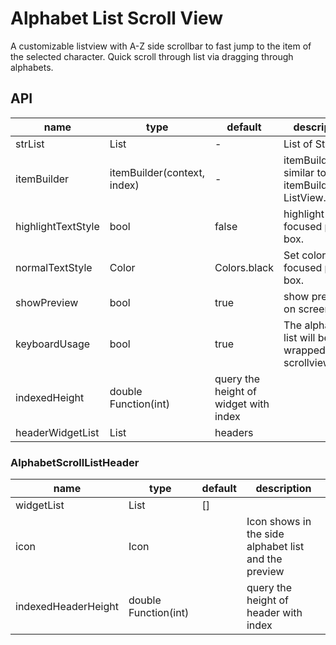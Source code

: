 # Alphabet List Scroll View
A customizable listview with A-Z side scrollbar to fast jump to the item of the selected character.
Quick scroll through list via dragging through alphabets. 

## API
| name | type | default | description |
| --- | --- | --- | --- |
| strList | List<String> | -  | List of Strings |
| itemBuilder | itemBuilder(context, index) | - | itemBuilder similar to itemBuilder in ListView.builder |
| highlightTextStyle | bool | false | highlight the focused pin box. |
| normalTextStyle | Color | Colors.black | Set color of the focused pin box. |
| showPreview | bool | true | show preview on screen |
| keyboardUsage | bool | true | The alphabet list will be wrapped in scrollview. |
| indexedHeight | double Function(int) | query the height of widget with index |  |
| headerWidgetList | List<AlphabetScrollListHeader> | headers |  |

### AlphabetScrollListHeader
| name | type | default | description|
| ---- | ---- | ------- | ---------- |
| widgetList | List<Widget> | [] |   |
| icon | Icon | | Icon shows in the side alphabet list and the preview|
| indexedHeaderHeight| double Function(int) | | query the height of header with index |
